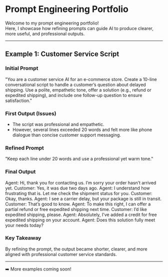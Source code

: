 # Prompt Engineering Portfolio

Welcome to my prompt engineering portfolio!  
Here, I showcase how refining prompts can guide AI to produce clearer, more useful, and professional outputs.

---

## Example 1: Customer Service Script

### Initial Prompt
"You are a customer service AI for an e-commerce store. Create a 10-line conversational script to handle a customer’s question about delayed shipping. Use a polite, empathetic tone, offer a solution (e.g., refund or expedited shipping), and include one follow-up question to ensure satisfaction."

### First Output (Issues)
- The script was professional and empathetic.  
- However, several lines exceeded 20 words and felt more like phone dialogue than concise customer support messaging.  

### Refined Prompt
"Keep each line under 20 words and use a professional yet warm tone."

### Final Output

Agent: Hi, thank you for contacting us. I’m sorry your order hasn’t arrived yet.
Customer: Yes, it was due two days ago.
Agent: I understand how frustrating that is. Let me check the shipment status for you.
Customer: Okay, thanks.
Agent: I see a carrier delay, but your package is still in transit.
Customer: That’s good to know.
Agent: To make this right, I can offer a partial refund or free expedited shipping next time.
Customer: I’d like expedited shipping, please.
Agent: Absolutely, I’ve added a credit for free expedited shipping on your account.
Agent: Does this solution fully meet your needs today?


### Key Takeaway
By refining the prompt, the output became shorter, clearer, and more aligned with professional customer service standards.  

---

➡️ More examples coming soon!
